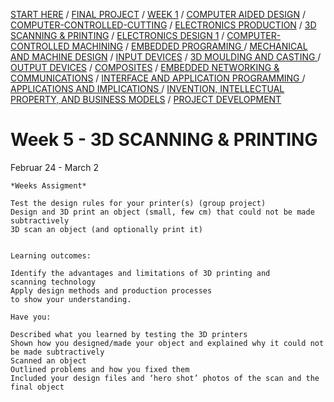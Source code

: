 [START HERE](start) / [FINAL PROJECT](final) / [WEEK 1](week1) / [COMPUTER AIDED DESIGN](week2) / [COMPUTER-CONTROLLED-CUTTING](week3) / [ELECTRONICS PRODUCTION](week4) / [3D SCANNING & PRINTING](week5) / [ELECTRONICS DESIGN 1](week6)  / [COMPUTER-CONTROLLED MACHINING](week7) / [EMBEDDED PROGRAMING ](week8) / [MECHANICAL AND MACHINE DESIGN](week9) / [INPUT DEVICES](week10) / [3D MOULDING AND CASTING ](week11) / [OUTPUT DEVICES](week12) /  [COMPOSITES](week13) / [EMBEDDED NETWORKING & COMMUNICATIONS](week14) / [INTERFACE AND APPLICATION PROGRAMMING ](week15) / [APPLICATIONS AND IMPLICATIONS ](week16) / [INVENTION, INTELLECTUAL PROPERTY, AND BUSINESS MODELS](week17) / [PROJECT DEVELOPMENT ](week18) 


# Week 5 - 3D SCANNING & PRINTING

Februar 24 - March 2



~~~
*Weeks Assigment*

Test the design rules for your printer(s) (group project)
Design and 3D print an object (small, few cm) that could not be made subtractively
3D scan an object (and optionally print it)


Learning outcomes:

Identify the advantages and limitations of 3D printing and 
scanning technology
Apply design methods and production processes 
to show your understanding.

Have you: 

Described what you learned by testing the 3D printers
Shown how you designed/made your object and explained why it could not be made subtractively  
Scanned an object
Outlined problems and how you fixed them
Included your design files and ‘hero shot’ photos of the scan and the final object	


~~~